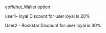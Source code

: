 coffehut_Wallet option

user1- loyal
Discount for user loyal is 20%

User2 - Rockstar
Discount for user loyal is 30%


